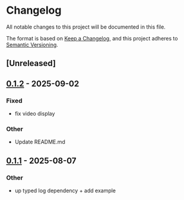# Changelog

All notable changes to this project will be documented in this file.

The format is based on [Keep a Changelog](https://keepachangelog.com/en/1.0.0/),
and this project adheres to [Semantic Versioning](https://semver.org/spec/v2.0.0.html).

## [Unreleased]

## [0.1.2](https://github.com/Vrixyz/typed_log_rerun/compare/v0.1.1...v0.1.2) - 2025-09-02

### Fixed

- fix video display

### Other

- Update README.md

## [0.1.1](https://github.com/Vrixyz/typed_log_rerun/compare/v0.1.0...v0.1.1) - 2025-08-07

### Other

- up typed log dependency + add example
